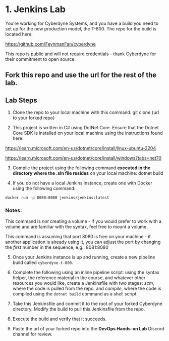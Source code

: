 # 1. Jenkins Lab

You're working for Cyberdyne Systems, and you have a build you need to set up for the new production model, the T-800.
The repo for the build is located here: 

https://github.com/FeynmanFan/cyberdyne

This repo is public and will not require credentials - thank Cyberdyne for their commitment to open source.

## Fork this repo and use the url for the rest of the lab.

## Lab Steps
1. Clone the repo to your local machine with this command:
git clone {url to your forked repo}

2. This project is written in C# using DotNet Core. Ensure that the Dotnet Core SDK is installed on your local machine using the instructions found here:

https://learn.microsoft.com/en-us/dotnet/core/install/linux-ubuntu-2204

https://learn.microsoft.com/en-us/dotnet/core/install/windows?tabs=net70

3. Compile the project using the following command **executed in the directory where the .sln file resides** on your local machine:
dotnet build

4. If you do not have a local Jenkins instance, create one with Docker using the following command:

`docker run -p 8080:8080 jenkins/jenkins:latest`

### Notes: 
This command is *not* creating a volume - if you would prefer to work with a volume and are familiar with the syntax, feel free to mount a volume.

This command is assuming that port 8080 is free on your machine - if another application is already using it, you can adjust the port by changing the *first* number in the sequence, e.g., 8081:8080

5. Once your Jenkins instance is up and running, create a new pipeline build called `cyberdyne-t-800`.

6. Complete the following using an inline pipeline script: using the syntax helper, the reference material in the course, and whatever other resources you would like, create a Jenkinsfile with two stages: *scm*, where the code is pulled from the repo, and *compile*, where the code is compiled using the `dotnet build` command as a shell script. 

7. Take this Jenkinsfile and commit it to the root of your forked Cyberdyne directory. Modify the build to pull this Jenkinsfile from the repo.

8. Execute the build and verify that it succeeds.

9. Paste the url of your forked repo into the **DevOps Hands-on Lab** Discord channel for review.